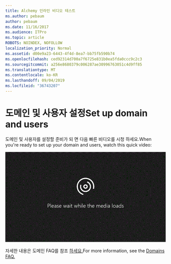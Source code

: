 ```yaml
---
title: Alchemy 인라인 비디오 테스트
ms.author: pebaum
author: pebaum
ms.date: 11/16/2017
ms.audience: ITPro
ms.topic: article
ROBOTS: NOINDEX, NOFOLLOW
localization_priority: Normal
ms.assetid: d00e9a23-6443-4f4d-8ea7-bb75fb590b74
ms.openlocfilehash: ced92314d700a7f6725e831b0ea5fda0ccc9c2c3
ms.sourcegitcommit: a256e8680379c006287ae30996763051c4d9ff85
ms.translationtype: MT
ms.contentlocale: ko-KR
ms.lasthandoff: 09/04/2019
ms.locfileid: "36743207"
---
```

# <a name="set-up-domain-and-users"></a><span data-ttu-id="7a019-102">도메인 및 사용자 설정</span><span class="sxs-lookup"><span data-stu-id="7a019-102">Set up domain and users</span></span>

<span data-ttu-id="7a019-103">도메인 및 사용자를 설정할 준비가 되 면 다음 빠른 비디오를 시청 하세요.</span><span class="sxs-lookup"><span data-stu-id="7a019-103">When you're ready to set up your domain and users, watch this quick video:</span></span>
  
![브라우저에서 비디오를 지원하지 않습니다.](media/MSN_Video_Widget.gif)
  
<span data-ttu-id="7a019-106">자세한 내용은 도메인 FAQ를 참조 [하세요.](https://docs.microsoft.com/office365/admin/setup/domains-faq)</span><span class="sxs-lookup"><span data-stu-id="7a019-106">For more information, see the [Domains FAQ.](https://docs.microsoft.com/office365/admin/setup/domains-faq)</span></span>
  

